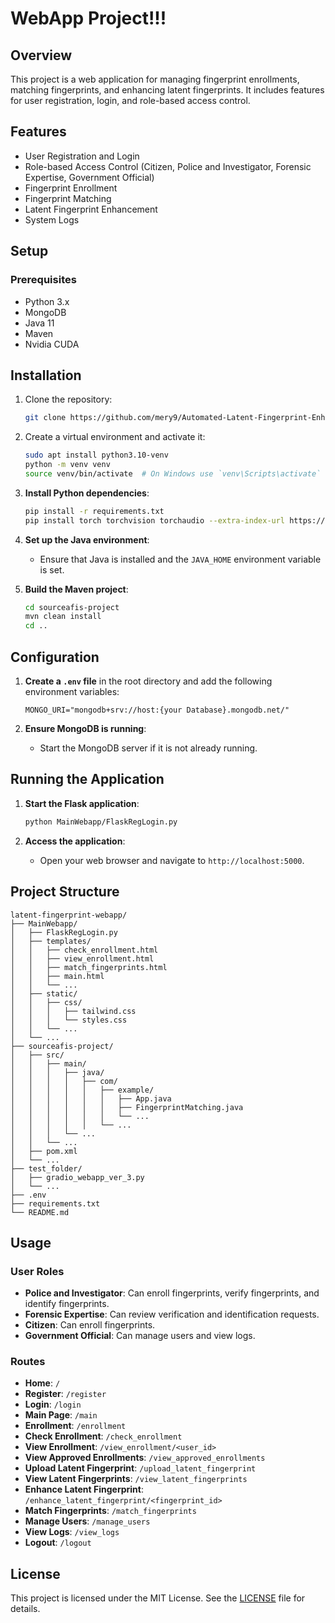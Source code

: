 # WebApp Project!!!

## Overview

This project is a web application for managing fingerprint enrollments, matching fingerprints, and enhancing latent fingerprints. It includes features for user registration, login, and role-based access control.

## Features

- User Registration and Login
- Role-based Access Control (Citizen, Police and Investigator, Forensic Expertise, Government Official)
- Fingerprint Enrollment
- Fingerprint Matching
- Latent Fingerprint Enhancement
- System Logs

## Setup

### Prerequisites

- Python 3.x
- MongoDB
- Java 11
- Maven
- Nvidia CUDA 

## Installation

1. Clone the repository:
   ```bash
   git clone https://github.com/mery9/Automated-Latent-Fingerprint-Enhancement-Project.git
   ```

2. Create a virtual environment and activate it:
   ```bash
   sudo apt install python3.10-venv
   python -m venv venv
   source venv/bin/activate  # On Windows use `venv\Scripts\activate`
   ```

3. **Install Python dependencies**:
   ```sh
   pip install -r requirements.txt
   pip install torch torchvision torchaudio --extra-index-url https://download.pytorch.org/whl/cu118
   ```

4. **Set up the Java environment**:
   - Ensure that Java is installed and the `JAVA_HOME` environment variable is set.

5. **Build the Maven project**:
   ```sh
   cd sourceafis-project
   mvn clean install
   cd ..
   ```

## Configuration

1. **Create a `.env` file** in the root directory and add the following environment variables:
   ```env
   MONGO_URI="mongodb+srv://host:{your Database}.mongodb.net/"
   ```

2. **Ensure MongoDB is running**:
   - Start the MongoDB server if it is not already running.

## Running the Application

1. **Start the Flask application**:
   ```sh
   python MainWebapp/FlaskRegLogin.py
   ```

2. **Access the application**:
   - Open your web browser and navigate to `http://localhost:5000`.

## Project Structure

```
latent-fingerprint-webapp/
├── MainWebapp/
│   ├── FlaskRegLogin.py
│   ├── templates/
│   │   ├── check_enrollment.html
│   │   ├── view_enrollment.html
│   │   ├── match_fingerprints.html
│   │   ├── main.html
│   │   └── ...
│   ├── static/
│   │   ├── css/
│   │   │   ├── tailwind.css
│   │   │   └── styles.css
│   │   └── ...
│   └── ...
├── sourceafis-project/
│   ├── src/
│   │   ├── main/
│   │   │   ├── java/
│   │   │   │   ├── com/
│   │   │   │   │   ├── example/
│   │   │   │   │   │   ├── App.java
│   │   │   │   │   │   ├── FingerprintMatching.java
│   │   │   │   │   │   └── ...
│   │   │   │   │   └── ...
│   │   │   └── ...
│   │   └── ...
│   ├── pom.xml
│   └── ...
├── test_folder/
│   ├── gradio_webapp_ver_3.py
│   └── ...
├── .env
├── requirements.txt
└── README.md
```

## Usage

### User Roles

- **Police and Investigator**: Can enroll fingerprints, verify fingerprints, and identify fingerprints.
- **Forensic Expertise**: Can review verification and identification requests.
- **Citizen**: Can enroll fingerprints.
- **Government Official**: Can manage users and view logs.

### Routes

- **Home**: `/`
- **Register**: `/register`
- **Login**: `/login`
- **Main Page**: `/main`
- **Enrollment**: `/enrollment`
- **Check Enrollment**: `/check_enrollment`
- **View Enrollment**: `/view_enrollment/<user_id>`
- **View Approved Enrollments**: `/view_approved_enrollments`
- **Upload Latent Fingerprint**: `/upload_latent_fingerprint`
- **View Latent Fingerprints**: `/view_latent_fingerprints`
- **Enhance Latent Fingerprint**: `/enhance_latent_fingerprint/<fingerprint_id>`
- **Match Fingerprints**: `/match_fingerprints`
- **Manage Users**: `/manage_users`
- **View Logs**: `/view_logs`
- **Logout**: `/logout`

## License

This project is licensed under the MIT License. See the [LICENSE](LICENSE) file for details.
